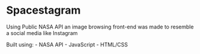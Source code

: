 # Spacestagram
Using Public NASA API an image browsing front-end was made to resemble a social media like Instagram

Built using: - NASA API - JavaScript - HTML/CSS
